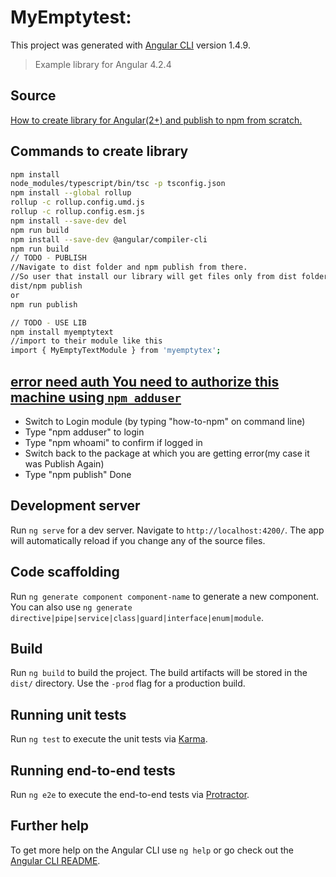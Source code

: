 # MyEmptytest: 

This project was generated with [Angular CLI](https://github.com/angular/angular-cli) version 1.4.9.
> Example library for Angular 4.2.4

## Source

[How to create library for Angular(2+) and publish to npm from scratch.](https://hackernoon.com/how-to-create-library-in-angular-2-and-publish-to-npm-from-scratch-f2b1272d6266)

## Commands to create library 

```bash
npm install
node_modules/typescript/bin/tsc -p tsconfig.json
npm install --global rollup
rollup -c rollup.config.umd.js
rollup -c rollup.config.esm.js
npm install --save-dev del
npm run build
npm install --save-dev @angular/compiler-cli
npm run build
// TODO - PUBLISH
//Navigate to dist folder and npm publish from there. 
//So user that install our library will get files only from dist folder.
dist/npm publish
or 
npm run publish

// TODO - USE LIB
npm install myemptytext 
//import to their module like this
import { MyEmptyTextModule } from 'myemptytex';
```

## [error need auth You need to authorize this machine using `npm adduser`](https://github.com/workshopper/how-to-npm/issues/25)
- Switch to Login module (by typing "how-to-npm" on command line)
- Type "npm adduser" to login
- Type "npm whoami" to confirm if logged in
- Switch back to the package at which you are getting error(my case it was Publish Again)
- Type "npm publish"
Done

## Development server

Run `ng serve` for a dev server. Navigate to `http://localhost:4200/`. The app will automatically reload if you change any of the source files.

## Code scaffolding

Run `ng generate component component-name` to generate a new component. You can also use `ng generate directive|pipe|service|class|guard|interface|enum|module`.

## Build

Run `ng build` to build the project. The build artifacts will be stored in the `dist/` directory. Use the `-prod` flag for a production build.

## Running unit tests

Run `ng test` to execute the unit tests via [Karma](https://karma-runner.github.io).

## Running end-to-end tests

Run `ng e2e` to execute the end-to-end tests via [Protractor](http://www.protractortest.org/).

## Further help

To get more help on the Angular CLI use `ng help` or go check out the [Angular CLI README](https://github.com/angular/angular-cli/blob/master/README.md).
